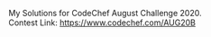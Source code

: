 My Solutions for CodeChef August Challenge 2020. <br />
Contest Link: https://www.codechef.com/AUG20B

